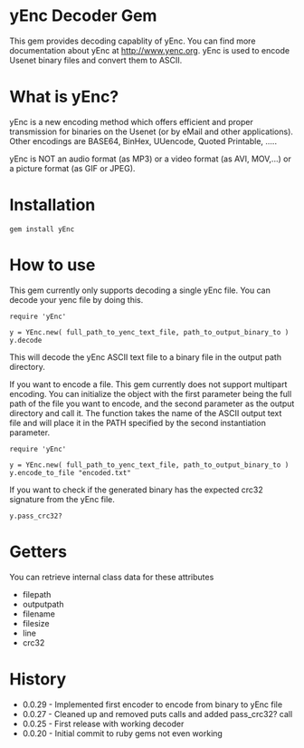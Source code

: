 # yEnc Decoder Gem

This gem provides decoding capablity of yEnc. You can find more documentation about yEnc at http://www.yenc.org. yEnc is used to encode Usenet binary files and convert them to ASCII.

# What is yEnc?

yEnc is a new encoding method which offers efficient and proper transmission for binaries on the Usenet (or by eMail and other applications).
Other encodings are BASE64, BinHex, UUencode, Quoted Printable, .....

yEnc is NOT an audio format (as MP3) or a video format (as AVI, MOV,...) or a picture format (as GIF or JPEG).

# Installation

    gem install yEnc

# How to use

This gem currently only supports decoding a single yEnc file. You can decode your yenc file by doing this.

```
require 'yEnc'

y = YEnc.new( full_path_to_yenc_text_file, path_to_output_binary_to )
y.decode
```

This will decode the yEnc ASCII text file to a binary file in the output path directory.

If you want to encode a file. This gem currently does not support multipart encoding. You can initialize the object with the first parameter being the full path of the file you want to encode, and the second parameter as the output directory and call it. The function takes the name of the ASCII output text file and will place it in the PATH specified by the second instantiation parameter.

```
require 'yEnc'

y = YEnc.new( full_path_to_yenc_text_file, path_to_output_binary_to )
y.encode_to_file "encoded.txt"
```

If you want to check if the generated binary has the expected crc32 signature from the yEnc file.

    y.pass_crc32?

# Getters

You can retrieve internal class data for these attributes

* filepath
* outputpath
* filename
* filesize
* line
* crc32

# History

* 0.0.29 - Implemented first encoder to encode from binary to yEnc file
* 0.0.27 - Cleaned up and removed puts calls and added pass_crc32? call
* 0.0.25 - First release with working decoder
* 0.0.20 - Initial commit to ruby gems not even working

